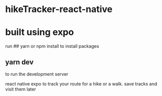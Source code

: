 # hikeTracker-react-native

# built using expo

run ## yarn or npm install to install packages

## yarn dev
to run the development server

react native expo to track your route for a hike or a walk. 
save tracks and visit them later 
